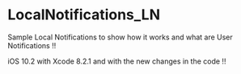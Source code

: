 # LocalNotifications_LN
Sample Local Notifications to show how it works and what are User Notifications !!

iOS 10.2 with Xcode 8.2.1 and with the new changes in the code !!
